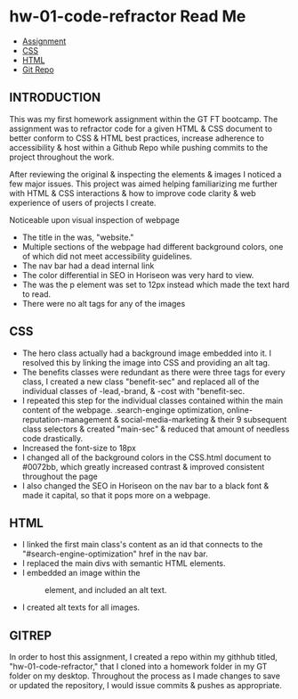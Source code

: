 # hw-01-code-refractor Read Me

* [Assignment](#introduction)
* [CSS](#css)
* [HTML](#html)
* [Git Repo](#gitrep)

## INTRODUCTION
 This was my first homework assignment within the GT FT bootcamp. The assignment was to refractor code for a given HTML & CSS document to better conform to CSS & HTML best practices, increase adherence to accessibility & host within a Github Repo while pushing commits to the project throughout the work.

 After reviewing the original & inspecting the elements & images I noticed a few major issues. This project was aimed helping familiarizing me further with HTML & CSS interactions & how to improve code clarity & web experience of users of projects I create.

Noticeable upon visual inspection of webpage

* The title in the <head> was, "website."
* Multiple sections of the webpage had different background colors, one of which did not meet accessibility guidelines.
* The nav bar had a dead internal link
* The color differential in SEO in Horiseon was very hard to view.
* The was the p element was set to 12px instead which made the text hard to read. 
* There were no alt tags for any of the images

 ## CSS
* The hero class actually had a background image embedded into it. I resolved this by linking the image into CSS and providing an alt tag.
* The benefits classes were redundant as there were three tags for every class, I created a new class "benefit-sec" and replaced all of the individual classes of -lead,-brand, & -cost with "benefit-sec.
* I repeated this step for the individual classes contained within the main content of the webpage. .search-enginge optimization, online-reputation-management & social-media-marketing & their 9 subsequent class selectors & created "main-sec" & reduced that amount of needless code drastically.
* Increased the font-size to 18px
* I changed all of the background colors in the CSS.html document to #0072bb, which greatly increased contrast & improved consistent throughout the page
* I also changed the SEO in Horiseon on the nav bar to a black font & made it capital, so that it pops more on a webpage.

## HTML
* I linked the first main class's content as an id that connects to the "#search-engine-optimization" href in the nav bar.
* I replaced the main divs with semantic HTML elements.
* I embedded an image within the <figure> element, and included an alt text.
* I created alt texts for all images.


 ## GITREP
In order to host this assignment, I created a repo within my githhub titled, "hw-01-code-refractor," that I cloned into a homework folder in my GT folder on my desktop. Throughout the process as I made changes to save or updated the repository, I would issue commits & pushes as appropriate.